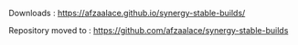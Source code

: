 Downloads : https://afzaalace.github.io/synergy-stable-builds/

Repository moved to : https://github.com/afzaalace/synergy-stable-builds
